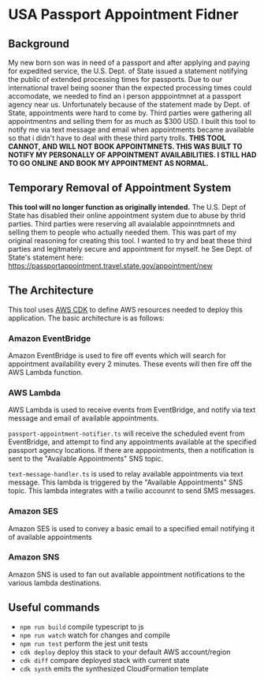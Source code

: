 # USA Passport Appointment Fidner
## Background 
My new born son was in need of a passport and after applying and paying for expedited service, the U.S. Dept. of State issued a statement notifying the public of extended processing times for passports. Due to our international travel being sooner than the expected processing times could accomodate, we needed to find an i person apppointmnet at a passport agency near us. Unfortunately because of the statement made by Dept. of State, appointments were hard to come by. Third parties were gathering all appointmentns and selling them for as much as $300 USD. I built this tool to notify me via text message and email when appointments became available so that i didn't have to deal with these third party trolls. **THIS TOOL CANNOT, AND WILL NOT BOOK APPOINTMNETS. THIS WAS BUILT TO NOTIFY MY PERSONALLY OF APPOINTMENT AVAILABILITIES. I STILL HAD TO GO ONLINE AND BOOK MY APPOINTMENT AS NORMAL.** 

## Temporary Removal of Appointment System
**This tool will no longer function as originally intended.** The U.S. Dept of State has disabled their online appointment system due to abuse by thrid parties. Third parties were reserving all avaialable appoinntmnets and selling them to people who actually needed them. This was part of my original reasoning for creating this tool. I wanted to try and beat these third parties and legitmately secure and appointment for myself.
he
See Dept. of State's statement here: https://passportappointment.travel.state.gov/appointment/new

## The Architecture
This tool uses [AWS CDK](https://aws.amazon.com/cdk/) to define AWS resources needed to deploy this application. The basic architecture is as follows:

### Amazon EventBridge
Amazon EventBridge is used to fire off events which will search for appointment availability every 2 minutes. These events will then fire off the AWS Lambda function.

### AWS Lambda
AWS Lambda is used to receive events from EventBridge, and notify via text message and email of available appointments. 

`passport-appointment-notifier.ts` will receive the scheduled event from EventBridge, and attempt to find any appointments available at the specified passport agency locations. If there are apppointments, then a notification is sent to the "Available Appointments" SNS topic. 

`text-message-handler.ts` is used to relay available appointments via text message. This lambda is triggered by the "Available Appointments" SNS topic. This lambda integrates with a twilio accounnt to send SMS messages. 

### Amazon SES
Amazon SES is used to convey a basic email to a specified email notifying it of available appointments

### Amazon SNS
Amazon SNS is used to fan out available appointment notifications to the various lambda destinations. 

## Useful commands

 * `npm run build`   compile typescript to js
 * `npm run watch`   watch for changes and compile
 * `npm run test`    perform the jest unit tests
 * `cdk deploy`      deploy this stack to your default AWS account/region
 * `cdk diff`        compare deployed stack with current state
 * `cdk synth`       emits the synthesized CloudFormation template
